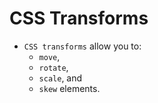 # CSS Transforms

* `CSS transforms` allow you to:
  *  `move`, 
  *  `rotate`, 
  *  `scale`, and 
  *  `skew` elements.
